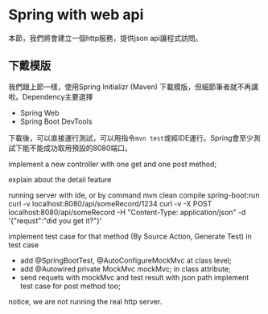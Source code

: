 # Spring with web api
本節，我們將會建立一個http服務，提供json api讓程式訪問。

## 下戴模版
我們跟上節一樣，使用Spring Initializr (Maven) 下載模版，但細節筆者就不再講啦。Dependency主要選擇
- Spring Web
- Spring Boot DevTools

下載後，可以直接運行測試，可以用指令```mvn test```或經IDE運行。Spring會至少測試下能不能成功取用預設的8080端口。


implement a new controller with one get and one post method;

explain about the detail feature

running server with ide, or by command mvn clean compile spring-boot:run
curl -v localhost:8080/api/someRecord/1234
curl -v -X POST localhost:8080/api/someRecord -H "Content-Type: application/json" -d '{"requst":"did you get it?"}'


implement test case for that method (By Source Action, Generate Test)
in test case
- add @SpringBootTest, @AutoConfigureMockMvc at class level;
- add @Autowired private MockMvc mockMvc; in class attribute;
- send requets with mockMvc and test result with json path
implement test case for post method too;

notice, we are not running the real http server.